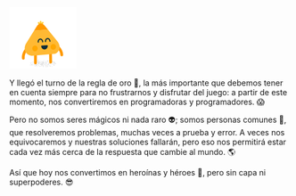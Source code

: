 <img src="https://raw.githubusercontent.com/MumukiProject/mumuki-guia-gobstones-primeros-programas-kids/master/images/amarillo_1523479918009.png" alt="amarillo_1523479918009.png" width="auto" height="auto">

Y llegó el turno de la regla de oro :trident:, la más importante que debemos tener en cuenta siempre para no frustrarnos y disfrutar del juego: a partir de este momento, nos convertiremos en programadoras y programadores. :scream:

Pero no somos seres mágicos ni nada raro :alien:; somos personas comunes :raising_hand:, que resolveremos problemas, muchas veces a prueba y error. A veces nos equivocaremos y nuestras soluciones fallarán, pero eso nos permitirá estar cada vez más cerca de la respuesta que cambie al mundo. :earth_americas:

Así que hoy nos convertimos en heroínas y héroes :muscle:, pero sin capa ni superpoderes. :sunglasses: 
